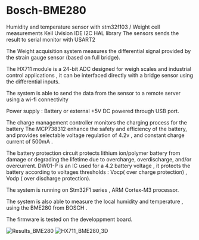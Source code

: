 # Bosch-BME280
Humidity and temperature sensor with stm32f103 / Weight cell measurements
Keil Uvision IDE
I2C HAL library
The sensors sends the result to serial monitor with USART2

The Weight acquisition system measures the differential signal provided by the strain gauge sensor (based on full bridge).

The HX711 module is a 24-bit ADC designed for weigh
scales and industrial control applications , it can be interfaced directly with a bridge sensor using the differential inputs.

The system is able to send the data from the sensor to a remote server using a wi-fi connectivity

Power supply :
Battery or external +5V DC powered through USB port.

The charge management controller monitors the charging process for the battery
The MCP738312 enhance the safety and efficiency of the battery, 
 and provides selectable voltage regulation of 4.2v , and constant charge current of 500mA .

The battery protection circuit protects lithium ion/polymer battery from damage or degrading the lifetime due to overcharge,
overdischarge, and/or overcurrent.
DW01-P is an IC used for a 4.2 battery voltage , it protects the battery according to voltages thresholds : Vocp( over charge protection) , Vodp ( over discharge protection).

The system is running on Stm32F1 series , ARM Cortex-M3 processor.

The system is also able to measure the local humidity and temperature , using the BME280 from BOSCH .

The firmware is tested on the developpment board.

![Results_BME280](https://user-images.githubusercontent.com/58118111/126770247-2c6644a7-4345-4d8a-94c5-44c2c682afb1.png)
![HX711_BME280_3D](https://user-images.githubusercontent.com/58118111/128508178-af894f91-28c6-4ad7-a88d-68c139002927.png)
